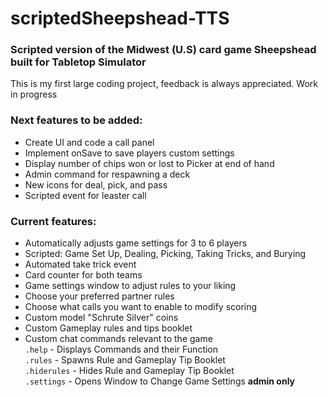 # scriptedSheepshead-TTS  
### Scripted version of the Midwest (U.S) card game Sheepshead built for Tabletop Simulator  

This is my first large coding project, feedback is always appreciated. Work in progress  

### Next features to be added:  
* Create UI and code a call panel
* Implement onSave to save players custom settings
* Display number of chips won or lost to Picker at end of hand
* Admin command for respawning a deck
* New icons for deal, pick, and pass
* Scripted event for leaster call

### Current features:  
* Automatically adjusts game settings for 3 to 6 players  
* Scripted: Game Set Up, Dealing, Picking, Taking Tricks, and Burying
* Automated take trick event  
* Card counter for both teams  
* Game settings window to adjust rules to your liking
* Choose your preferred partner rules
* Choose what calls you want to enable to modify scoring
* Custom model "Schrute Silver" coins  
* Custom Gameplay rules and tips booklet  
* Custom chat commands relevant to the game  
`.help` - Displays Commands and their Function  
`.rules` - Spawns Rule and Gameplay Tip Booklet  
`.hiderules` - Hides Rule and Gameplay Tip Booklet  
`.settings` - Opens Window to Change Game Settings **admin only** 

